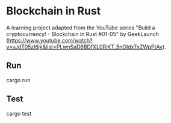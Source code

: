 # Blockchain in Rust

A learning project adapted from the YouTube series "Build a cryptocurrency! - Blockchain in Rust #01-05" by GeekLaunch (https://www.youtube.com/watch?v=vJdT05zl6jk&list=PLwnSaD6BDfXL0RiKT_5nOIdxTxZWpPtAv).

## Run

cargo run

## Test

cargo test
